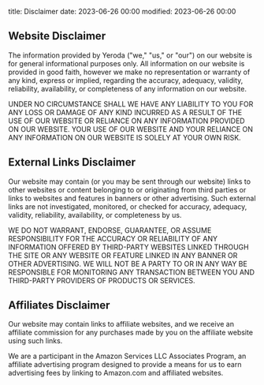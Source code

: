 title: Disclaimer
date: 2023-06-26 00:00
modified: 2023-06-26 00:00

## Website Disclaimer

The information provided by Yeroda ("we," "us," or "our") on our website is for general informational purposes only. All information on our website is provided in good faith, however we make no representation or warranty of any kind, express or implied, regarding the accuracy, adequacy, validity, reliability, availability, or completeness of any information on our website. 

UNDER NO CIRCUMSTANCE SHALL WE HAVE ANY LIABILITY TO YOU FOR ANY LOSS OR DAMAGE OF ANY KIND INCURRED AS A RESULT OF THE USE OF OUR WEBSITE OR RELIANCE ON ANY INFORMATION PROVIDED ON OUR WEBSITE. YOUR USE OF OUR WEBSITE AND YOUR RELIANCE ON ANY INFORMATION ON OUR WEBSITE IS SOLELY AT YOUR OWN RISK.

## External Links Disclaimer

Our website may contain (or you may be sent through our website) links to other websites or content belonging to or originating from third parties or links to websites and features in banners or other advertising. Such external links are not investigated, monitored, or checked for accuracy, adequacy, validity, reliability, availability, or completeness by us. 

WE DO NOT WARRANT, ENDORSE, GUARANTEE, OR ASSUME RESPONSIBILITY FOR THE ACCURACY OR RELIABILITY OF ANY INFORMATION OFFERED BY THIRD-PARTY WEBSITES LINKED THROUGH THE SITE OR ANY WEBSITE OR FEATURE LINKED IN ANY BANNER OR OTHER ADVERTISING. WE WILL NOT BE A PARTY TO OR IN ANY WAY BE RESPONSIBLE FOR MONITORING ANY TRANSACTION BETWEEN YOU AND THIRD-PARTY PROVIDERS OF PRODUCTS OR SERVICES.

## Affiliates Disclaimer

Our website may contain links to affiliate websites, and we receive an affiliate commission for any purchases made by you on the affiliate website using such links.

We are a participant in the Amazon Services LLC Associates Program, an affiliate advertising program designed to provide a means for us to earn advertising fees by linking to Amazon.com and affiliated websites.
